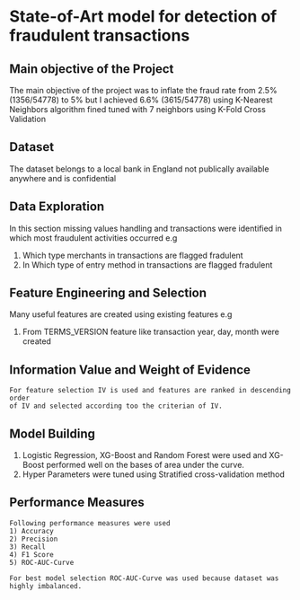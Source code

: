 # State-of-Art model for detection of fraudulent transactions

## Main objective of the Project
  The main objective of the project was to inflate the fraud rate from 2.5% (1356/54778) to 5% 
  but I achieved 6.6% (3615/54778) using K-Nearest Neighbors algorithm fined tuned with 7 neighbors using K-Fold Cross Validation
## Dataset
   The dataset belongs to a local bank in England not publically available anywhere and is confidential
## Data Exploration
  
  In this section missing values handling and transactions were identified in which most fraudulent activities occurred
  e.g 
  1) Which type merchants in transactions are flagged fradulent
  2) In Which type of entry method in transactions are flagged fradulent

## Feature Engineering and Selection
   Many useful features are created using existing features
   e.g
   1) From TERMS_VERSION feature like transaction year, day, month were created
   
## Information Value and Weight of Evidence
    For feature selection IV is used and features are ranked in descending order 
    of IV and selected according too the criterian of IV.
    
    
## Model Building

   1) Logistic Regression, XG-Boost and Random Forest were used and XG-Boost performed well on the bases of area under the curve.
   2) Hyper Parameters were tuned using Stratified cross-validation method

## Performance Measures
    Following performance measures were used
    1) Accuracy
    2) Precision
    3) Recall
    4) F1 Score
    5) ROC-AUC-Curve
    
    For best model selection ROC-AUC-Curve was used because dataset was highly imbalanced.
    
    
    
